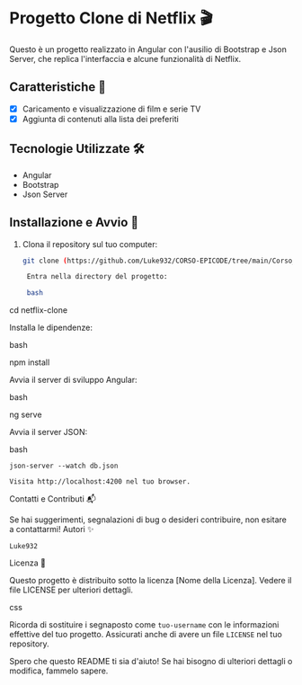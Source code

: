 # Progetto Clone di Netflix 🎬

Questo è un progetto realizzato in Angular con l'ausilio di Bootstrap e Json Server, che replica l'interfaccia e alcune funzionalità di Netflix.

## Caratteristiche 🌟

- [x] Caricamento e visualizzazione di film e serie TV
- [x] Aggiunta di contenuti alla lista dei preferiti

## Tecnologie Utilizzate 🛠️

- Angular
- Bootstrap
- Json Server

## Installazione e Avvio 🚀

1. Clona il repository sul tuo computer:
   ```bash
   git clone (https://github.com/Luke932/CORSO-EPICODE/tree/main/Corso_FRONT-END/ProgettiSettimanali/Mese.N.03/ProgettoSettimanaleN.03/project)

    Entra nella directory del progetto:

    bash

cd netflix-clone

Installa le dipendenze:

bash

npm install

Avvia il server di sviluppo Angular:

bash

ng serve

Avvia il server JSON:

bash

    json-server --watch db.json

    Visita http://localhost:4200 nel tuo browser.

Contatti e Contributi 📬

Se hai suggerimenti, segnalazioni di bug o desideri contribuire, non esitare a contattarmi!
Autori ✨

    Luke932

Licenza 📜

Questo progetto è distribuito sotto la licenza [Nome della Licenza]. Vedere il file LICENSE per ulteriori dettagli.

css


Ricorda di sostituire i segnaposto come `tuo-username` con le informazioni effettive del tuo progetto. Assicurati anche di avere un file `LICENSE` nel tuo repository.

Spero che questo README ti sia d'aiuto! Se hai bisogno di ulteriori dettagli o modifica, fammelo sapere.

